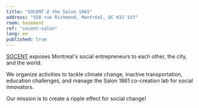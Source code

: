 ```yaml
---
title: "SOCENT @ the Salon 1861"
address: "550 rue Richmond, Montréal, QC H3J 1V3"
room: basement
ref: "socent-salon"
lang: en
published: true
---
```

[SOCENT](http://www.socentnetwork.com/ "SOCENT") exposes Montreal's social entrepreneurs to each other, the city, and the world.

We organize activities to tackle climate change, inactive transportation, education challenges, and manage the Salon 1861 co-creation lab for social innovators.

Our mission is to create a ripple effect for social change!
